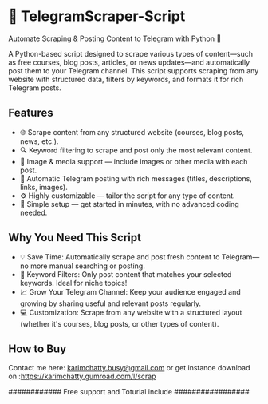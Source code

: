 
# 📲 TelegramScraper-Script
Automate Scraping & Posting Content to Telegram with Python 🚀

A Python-based script designed to scrape various types of content—such as free courses, blog posts, articles, or news updates—and automatically post them to your Telegram channel. This script supports scraping from any website with structured data, filters by keywords, and formats it for rich Telegram posts.

##  Features
- 🌐 Scrape content from any structured website (courses, blog posts, news, etc.).
- 🔍 Keyword filtering to scrape and post only the most relevant content.
- 📸 Image & media support — include images or other media with each post.
- 📱 Automatic Telegram posting with rich messages (titles, descriptions, links, images).
- ⚙️ Highly customizable — tailor the script for any type of content.
- 🚀 Simple setup — get started in minutes, with no advanced coding needed.

##  Why You Need This Script
- 💡 Save Time: Automatically scrape and post fresh content to Telegram—no more manual searching or posting.
- 🎯 Keyword Filters: Only post content that matches your selected keywords. Ideal for niche topics!
- 📈 Grow Your Telegram Channel: Keep your audience engaged and growing by sharing useful and relevant posts regularly.
- 💻 Customization: Scrape from any website with a structured layout (whether it's courses, blog posts, or other types of content).

##  How to Buy
Contact me here: karimchatty.busy@gmail.com 
or 
get instance download on :https://karimchatty.gumroad.com/l/scrap



############ Free support and Toturial include #################

